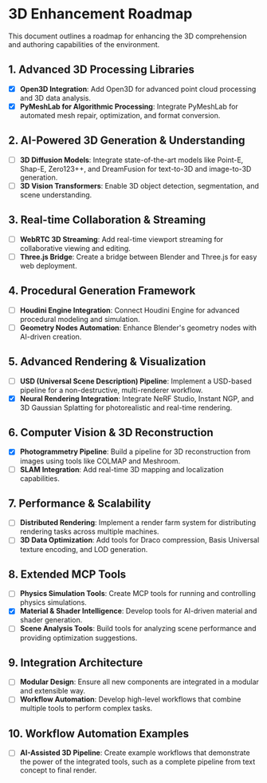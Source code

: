 # 3D Enhancement Roadmap

This document outlines a roadmap for enhancing the 3D comprehension and authoring capabilities of the environment.

## 1. Advanced 3D Processing Libraries

- [x] **Open3D Integration**: Add Open3D for advanced point cloud processing and 3D data analysis.
- [x] **PyMeshLab for Algorithmic Processing**: Integrate PyMeshLab for automated mesh repair, optimization, and format conversion.

## 2. AI-Powered 3D Generation & Understanding

- [ ] **3D Diffusion Models**: Integrate state-of-the-art models like Point-E, Shap-E, Zero123++, and DreamFusion for text-to-3D and image-to-3D generation.
- [ ] **3D Vision Transformers**: Enable 3D object detection, segmentation, and scene understanding.

## 3. Real-time Collaboration & Streaming

- [ ] **WebRTC 3D Streaming**: Add real-time viewport streaming for collaborative viewing and editing.
- [ ] **Three.js Bridge**: Create a bridge between Blender and Three.js for easy web deployment.

## 4. Procedural Generation Framework

- [ ] **Houdini Engine Integration**: Connect Houdini Engine for advanced procedural modeling and simulation.
- [ ] **Geometry Nodes Automation**: Enhance Blender's geometry nodes with AI-driven creation.

## 5. Advanced Rendering & Visualization

- [ ] **USD (Universal Scene Description) Pipeline**: Implement a USD-based pipeline for a non-destructive, multi-renderer workflow.
- [x] **Neural Rendering Integration**: Integrate NeRF Studio, Instant NGP, and 3D Gaussian Splatting for photorealistic and real-time rendering.

## 6. Computer Vision & 3D Reconstruction

- [x] **Photogrammetry Pipeline**: Build a pipeline for 3D reconstruction from images using tools like COLMAP and Meshroom.
- [ ] **SLAM Integration**: Add real-time 3D mapping and localization capabilities.

## 7. Performance & Scalability

- [ ] **Distributed Rendering**: Implement a render farm system for distributing rendering tasks across multiple machines.
- [ ] **3D Data Optimization**: Add tools for Draco compression, Basis Universal texture encoding, and LOD generation.

## 8. Extended MCP Tools

- [ ] **Physics Simulation Tools**: Create MCP tools for running and controlling physics simulations.
- [x] **Material & Shader Intelligence**: Develop tools for AI-driven material and shader generation.
- [ ] **Scene Analysis Tools**: Build tools for analyzing scene performance and providing optimization suggestions.

## 9. Integration Architecture

- [ ] **Modular Design**: Ensure all new components are integrated in a modular and extensible way.
- [ ] **Workflow Automation**: Develop high-level workflows that combine multiple tools to perform complex tasks.

## 10. Workflow Automation Examples

- [ ] **AI-Assisted 3D Pipeline**: Create example workflows that demonstrate the power of the integrated tools, such as a complete pipeline from text concept to final render.